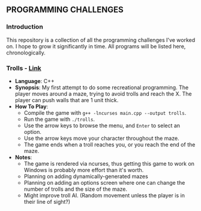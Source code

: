 PROGRAMMING CHALLENGES
----------------------

### Introduction

This repository is a collection of all the programming challenges I've worked on. I hope to grow it significantly in time. All programs will be listed here, chronologically.

### Trolls - [Link](https://www.reddit.com/r/dailyprogrammer/comments/4vrb8n/weekly_25_escape_the_trolls/)

* **Language**: C++
* **Synopsis**: My first attempt to do some recreational programming. The player moves around a maze, trying to avoid trolls and reach the X. The player can push walls that are 1 unit thick.
* **How To Play**: 
    - Compile the game with `g++ -lncurses main.cpp --output trolls`.
    - Run the game with `./trolls`.
    - Use the arrow keys to browse the menu, and `Enter` to select an option. 
    - Use the arrow keys move your character throughout the maze.
    - The game ends when a troll reaches you, or you reach the end of the maze.
* **Notes**: 
    - The game is rendered via ncurses, thus getting this game to work on Windows is probably more effort than it's worth. 
    - Planning on adding dynamically-generated mazes
    - Planning on adding an options screen where one can change the number of trolls and the size of the maze. 
    - Might improve troll AI. (Random movement unless the player is in their line of sight?)
